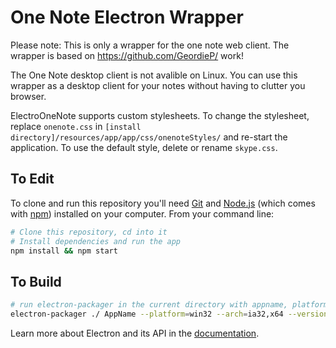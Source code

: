 # One Note Electron Wrapper

Please note: This is only a wrapper for the one note web client.
The wrapper is based on https://github.com/GeordieP/ work!

The One Note desktop client is not avalible on Linux. You can use this wrapper as a desktop client for your notes without having to clutter you browser.

ElectroOneNote supports custom stylesheets. To change the stylesheet, replace `onenote.css` in `[install directory]/resources/app/app/css/onenoteStyles/` and re-start the application. To use the default style, delete or rename `skype.css`.

## To Edit

To clone and run this repository you'll need [Git](https://git-scm.com) and [Node.js](https://nodejs.org/en/download/) (which comes with [npm](http://npmjs.com)) installed on your computer. From your command line:

```bash
# Clone this repository, cd into it
# Install dependencies and run the app
npm install && npm start
```

## To Build
```bash
# run electron-packager in the current directory with appname, platform, arch, and Electron version parameters
electron-packager ./ AppName --platform=win32 --arch=ia32,x64 --version=0.36.0
```

Learn more about Electron and its API in the [documentation](http://electron.atom.io/docs/latest).
